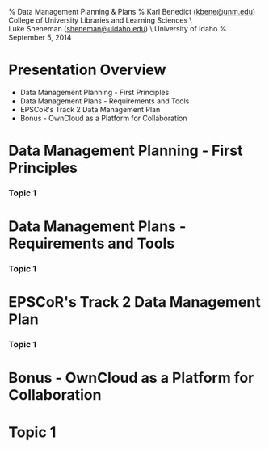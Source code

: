 % Data Management Planning & Plans
% Karl Benedict (kbene@unm.edu)\
College of University Libraries and Learning Sciences \ 
 \
Luke Sheneman (sheneman@uidaho.edu) \ 
University of Idaho
% September 5, 2014




# Presentation Overview

* Data Management Planning - First Principles
* Data Management Plans - Requirements and Tools
* EPSCoR's Track 2 Data Management Plan
* Bonus - OwnCloud as a Platform for Collaboration


# Data Management Planning - First Principles
<!-- Karl - 20 minutes -->

### Topic 1



# Data Management Plans - Requirements and Tools
<!-- Luke - 20 minutes -->

### Topic 1



# EPSCoR's Track 2 Data Management Plan
<!-- Luke - 10 minutes -->

### Topic 1




# Bonus - OwnCloud as a Platform for Collaboration
<!-- Karl - 10 minutes -->


# Topic 1
